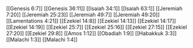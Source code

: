 [[Genesis 6:7]]
[[Genesis 36:11]]
[[Isaiah 34:1]]
[[Isaiah 63:1]]
[[Jeremiah 7:20]]
[[Jeremiah 25:23]]
[[Jeremiah 49:7]]
[[Jeremiah 49:20]]
[[Lamentations 4:21]]
[[Ezekiel 14:8]]
[[Ezekiel 14:13]]
[[Ezekiel 14:17]]
[[Ezekiel 14:19]]
[[Ezekiel 25:7]]
[[Ezekiel 25:16]]
[[Ezekiel 27:15]]
[[Ezekiel 27:20]]
[[Ezekiel 29:8]]
[[Amos 1:12]]
[[Obadiah 1:9]]
[[Habakkuk 3:3]]
[[Malachi 1:3]]
[[Malachi 1:4]]
